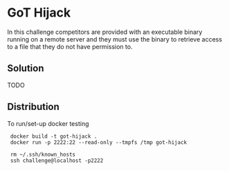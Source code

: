 # GoT Hijack

In this challenge competitors are provided with an executable binary running on a remote server and they must use the binary to retrieve access to a file that they do not have permission to.

## Solution

TODO

## Distribution

To run/set-up docker testing 

     docker build -t got-hijack .
     docker run -p 2222:22 --read-only --tmpfs /tmp got-hijack

     rm ~/.ssh/known_hosts
     ssh challenge@localhost -p2222
     
